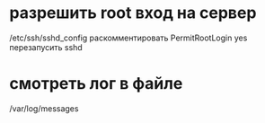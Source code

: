 # разрешить root вход на сервер
/etc/ssh/sshd_config
раскомментировать
PermitRootLogin yes
перезапусить sshd

# смотреть лог в файле
/var/log/messages
